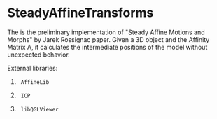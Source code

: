 # SteadyAffineTransforms

The is the preliminary implementation of "Steady Affine Motions and Morphs" by Jarek Rossignac paper. Given
a 3D object and the Affinity Matrix A, it calculates the intermediate positions of the model without unexpected
behavior.


External libraries:
1.      AffineLib
2.      ICP
3.      libQGLViewer



